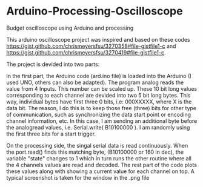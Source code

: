 # Arduino-Processing-Oscilloscope
Budget oscilloscope using Arduino and processing

This arduino oscilloscope project was inspired and based on these codes https://gist.github.com/chrismeyersfsu/3270358#file-gistfile1-c
and https://gist.github.com/chrismeyersfsu/3270419#file-gistfile1-c.

The project is devided into two parts:

In the first part, the Arduino code (ard.ino file) is loaded into the Arduino (I used UNO, others can also be adapted). The program analog reads
the value from 4 Inputs. This number can be scaled up. These 10 bit long values corresponding to each channel are devided into two 5 bit long bytes.
This way, individual bytes have first three 0 bits, i.e: 000XXXXX, where X is the data bit. The reason, I do this is to keep those free (three) bits for other type
of communication, such as synchronizing the data start point or encoding channel information, etc. In this case, I am sending an additional 
byte before the analogread values, i.e. Serial.write( B10100000 ). I am randomly using the first three bits for a start trigger.

On the processing side, the singal serial data is read continuously. When the port.read() finds this matching byte, (B10100000 or 160 in dec), 
the variable "state" changes to 1 which in turn runs the other routine where all the 4 channels values are read and decoded. The rest part of the code
plots these values along with showing a current value for each channel on top. A typical screenshot is taken for the window in the .png file




